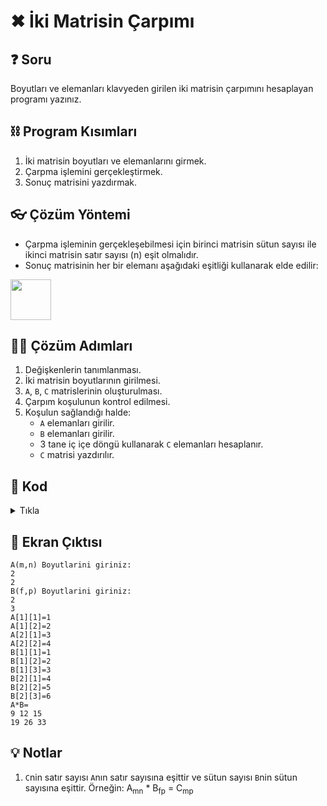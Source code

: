# ✖ İki Matrisin Çarpımı

## ❓ Soru
Boyutları ve elemanları klavyeden girilen iki matrisin çarpımını hesaplayan programı yazınız.

## ⛓ Program Kısımları
1. İki matrisin boyutları ve elemanlarını girmek.
2. Çarpma işlemini gerçekleştirmek.
3. Sonuç matrisini yazdırmak.
   
## 👓 Çözüm Yöntemi 
- Çarpma işleminin gerçekleşebilmesi için birinci matrisin sütun sayısı ile ikinci matrisin satır sayısı (n) eşit olmalıdır.
- Sonuç matrisinin her bir elemanı aşağıdaki eşitliği kullanarak elde edilir:

<img src="../res/MatrisCarpimiFormulu.png" height="65"  />


## 👩‍🔧 Çözüm Adımları
1. Değişkenlerin tanımlanması.
2. İki matrisin boyutlarının girilmesi.
3. `A`, `B`, `C` matrislerinin oluşturulması.
4. Çarpım koşulunun kontrol edilmesi.
5. Koşulun sağlandığı halde:
   - `A` elemanları girilir.
   - `B` elemanları girilir.
   - 3 tane iç içe döngü kullanarak `C` elemanları hesaplanır.
   - `C` matrisi yazdırılır.

## 🤖 Kod
<details>
<summary>Tıkla</summary>

```java
import java.util.*;
public class MatrisCarpma {
 public static void main(String arg[]) {
  Scanner input = new Scanner(System.in);
  int m, n, f, p, i, j, k; //1. adim
  System.out.println("A(m,n) Boyutlarini giriniz:");
  m = input.nextInt(); //2. adim
  n = input.nextInt(); //2. adim
  System.out.println("B(f,p) Boyutlarini giriniz:");
  f = input.nextInt(); //2. adim
  p = input.nextInt(); //2. adim
  int A[][] = new int[m][n];
  int B[][] = new int[f][p];
  int C[][] = new int[m][p];
  if (n != f) //4. adim
   System.out.println("Matrisler carpilamaz");
  else { //5. adim
   for (i = 0; i < m; i++)
    for (j = 0; j < n; j++) {
     System.out.printf("A[%d][%d]=", i + 1, j + 1);
     A[i][j] = input.nextInt();
    } //5. adim (a)
   System.out.printf("\n");
   for (i = 0; i < f; i++)
    for (j = 0; j < p; j++) {
     System.out.printf("B[%d][%d]=", i + 1, j + 1);
     B[i][j] = input.nextInt();
    } //5. adim (b)
   for (i = 0; i < m; i++) //5. adim (c)
    for (j = 0; j < p; j++)
     for (k = 0; k < n; k++)
      C[i][j] += A[i][k] * B[k][j];
   System.out.printf("\nA*B=\n");
   for (i = 0; i < m; i++) {
    for (j = 0; j < p; j++)
     System.out.printf("%d\t", C[i][j]); //5. adim (d)
    System.out.printf("\n");
   }
  }
  input.close();
 }
}
```
</details>


## 🎉 Ekran Çıktısı

```
A(m,n) Boyutlarini giriniz:
2
2
B(f,p) Boyutlarini giriniz:
2
3
A[1][1]=1
A[1][2]=2
A[2][1]=3
A[2][2]=4
B[1][1]=1
B[1][2]=2
B[1][3]=3
B[2][1]=4
B[2][2]=5
B[2][3]=6
A*B=
9 12 15
19 26 33
```

## 💡 Notlar 
1. `C`nin satır sayısı `A`nın satır sayısına eşittir ve sütun sayısı `B`nin sütun sayısına eşittir.
Örneğin: A<sub>mn</sub> * B<sub>fp</sub> = C<sub>mp</sub>